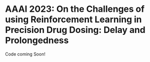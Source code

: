 # AAAI 2023: On the Challenges of using Reinforcement Learning in Precision Drug Dosing: Delay and Prolongedness

Code coming Soon!
